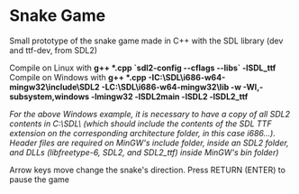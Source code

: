 # Snake Game

Small prototype of the snake game made in C++ with the SDL library (dev and ttf-dev, from SDL2)

Compile on Linux with **g++ \*.cpp \`sdl2-config --cflags --libs\` -lSDL_ttf**
Compile on Windows with **g++ \*.cpp -IC:\\SDL\\i686-w64-mingw32\\include\\SDL2 -LC:\\SDL\\i686-w64-mingw32\\lib -w -Wl,-subsystem,windows -lmingw32 -lSDL2main -lSDL2 -lSDL2_ttf**

_For the above Windows example, it is necessary to have a copy of all SDL2 contents in C:\\SDL\\ (which should include the contents of the SDL TTF extension on the corresponding architecture folder, in this case i686...). Header files are required on MinGW's include folder, inside an SDL2 folder, and DLLs (libfreetype-6, SDL2, and SDL2_ttf) inside MinGW's bin folder)_

Arrow keys move change the snake's direction. Press RETURN (ENTER) to pause the game